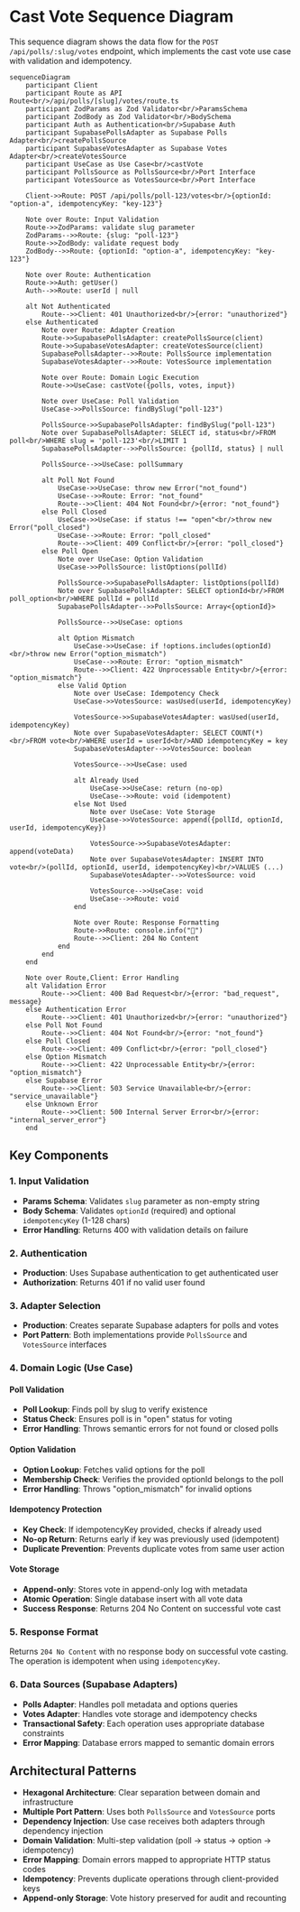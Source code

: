 # Cast Vote Sequence Diagram

This sequence diagram shows the data flow for the `POST /api/polls/:slug/votes` endpoint, which implements the cast vote use case with validation and idempotency.

```mermaid
sequenceDiagram
    participant Client
    participant Route as API Route<br/>/api/polls/[slug]/votes/route.ts
    participant ZodParams as Zod Validator<br/>ParamsSchema
    participant ZodBody as Zod Validator<br/>BodySchema
    participant Auth as Authentication<br/>Supabase Auth
    participant SupabasePollsAdapter as Supabase Polls Adapter<br/>createPollsSource
    participant SupabaseVotesAdapter as Supabase Votes Adapter<br/>createVotesSource
    participant UseCase as Use Case<br/>castVote
    participant PollsSource as PollsSource<br/>Port Interface
    participant VotesSource as VotesSource<br/>Port Interface

    Client->>Route: POST /api/polls/poll-123/votes<br/>{optionId: "option-a", idempotencyKey: "key-123"}

    Note over Route: Input Validation
    Route->>ZodParams: validate slug parameter
    ZodParams-->>Route: {slug: "poll-123"}
    Route->>ZodBody: validate request body
    ZodBody-->>Route: {optionId: "option-a", idempotencyKey: "key-123"}

    Note over Route: Authentication
    Route->>Auth: getUser()
    Auth-->>Route: userId | null

    alt Not Authenticated
        Route-->>Client: 401 Unauthorized<br/>{error: "unauthorized"}
    else Authenticated
        Note over Route: Adapter Creation
        Route->>SupabasePollsAdapter: createPollsSource(client)
        Route->>SupabaseVotesAdapter: createVotesSource(client)
        SupabasePollsAdapter-->>Route: PollsSource implementation
        SupabaseVotesAdapter-->>Route: VotesSource implementation

        Note over Route: Domain Logic Execution
        Route->>UseCase: castVote({polls, votes, input})

        Note over UseCase: Poll Validation
        UseCase->>PollsSource: findBySlug("poll-123")

        PollsSource->>SupabasePollsAdapter: findBySlug("poll-123")
        Note over SupabasePollsAdapter: SELECT id, status<br/>FROM poll<br/>WHERE slug = 'poll-123'<br/>LIMIT 1
        SupabasePollsAdapter-->>PollsSource: {pollId, status} | null

        PollsSource-->>UseCase: pollSummary

        alt Poll Not Found
            UseCase->>UseCase: throw new Error("not_found")
            UseCase-->>Route: Error: "not_found"
            Route-->>Client: 404 Not Found<br/>{error: "not_found"}
        else Poll Closed
            UseCase->>UseCase: if status !== "open"<br/>throw new Error("poll_closed")
            UseCase-->>Route: Error: "poll_closed"
            Route-->>Client: 409 Conflict<br/>{error: "poll_closed"}
        else Poll Open
            Note over UseCase: Option Validation
            UseCase->>PollsSource: listOptions(pollId)

            PollsSource->>SupabasePollsAdapter: listOptions(pollId)
            Note over SupabasePollsAdapter: SELECT optionId<br/>FROM poll_option<br/>WHERE pollId = pollId
            SupabasePollsAdapter-->>PollsSource: Array<{optionId}>

            PollsSource-->>UseCase: options

            alt Option Mismatch
                UseCase->>UseCase: if !options.includes(optionId)<br/>throw new Error("option_mismatch")
                UseCase-->>Route: Error: "option_mismatch"
                Route-->>Client: 422 Unprocessable Entity<br/>{error: "option_mismatch"}
            else Valid Option
                Note over UseCase: Idempotency Check
                UseCase->>VotesSource: wasUsed(userId, idempotencyKey)

                VotesSource->>SupabaseVotesAdapter: wasUsed(userId, idempotencyKey)
                Note over SupabaseVotesAdapter: SELECT COUNT(*)<br/>FROM vote<br/>WHERE userId = userId<br/>AND idempotencyKey = key
                SupabaseVotesAdapter-->>VotesSource: boolean

                VotesSource-->>UseCase: used

                alt Already Used
                    UseCase->>UseCase: return (no-op)
                    UseCase-->>Route: void (idempotent)
                else Not Used
                    Note over UseCase: Vote Storage
                    UseCase->>VotesSource: append({pollId, optionId, userId, idempotencyKey})

                    VotesSource->>SupabaseVotesAdapter: append(voteData)
                    Note over SupabaseVotesAdapter: INSERT INTO vote<br/>(pollId, optionId, userId, idempotencyKey)<br/>VALUES (...)
                    SupabaseVotesAdapter-->>VotesSource: void

                    VotesSource-->>UseCase: void
                    UseCase-->>Route: void
                end

                Note over Route: Response Formatting
                Route->>Route: console.info("🎉")
                Route-->>Client: 204 No Content
            end
        end
    end

    Note over Route,Client: Error Handling
    alt Validation Error
        Route-->>Client: 400 Bad Request<br/>{error: "bad_request", message}
    else Authentication Error
        Route-->>Client: 401 Unauthorized<br/>{error: "unauthorized"}
    else Poll Not Found
        Route-->>Client: 404 Not Found<br/>{error: "not_found"}
    else Poll Closed
        Route-->>Client: 409 Conflict<br/>{error: "poll_closed"}
    else Option Mismatch
        Route-->>Client: 422 Unprocessable Entity<br/>{error: "option_mismatch"}
    else Supabase Error
        Route-->>Client: 503 Service Unavailable<br/>{error: "service_unavailable"}
    else Unknown Error
        Route-->>Client: 500 Internal Server Error<br/>{error: "internal_server_error"}
    end
```

## Key Components

### 1. Input Validation

- **Params Schema**: Validates `slug` parameter as non-empty string
- **Body Schema**: Validates `optionId` (required) and optional `idempotencyKey` (1-128 chars)
- **Error Handling**: Returns 400 with validation details on failure

### 2. Authentication

- **Production**: Uses Supabase authentication to get authenticated user
- **Authorization**: Returns 401 if no valid user found

### 3. Adapter Selection

- **Production**: Creates separate Supabase adapters for polls and votes
- **Port Pattern**: Both implementations provide `PollsSource` and `VotesSource` interfaces

### 4. Domain Logic (Use Case)

#### Poll Validation

- **Poll Lookup**: Finds poll by slug to verify existence
- **Status Check**: Ensures poll is in "open" status for voting
- **Error Handling**: Throws semantic errors for not found or closed polls

#### Option Validation

- **Option Lookup**: Fetches valid options for the poll
- **Membership Check**: Verifies the provided optionId belongs to the poll
- **Error Handling**: Throws "option_mismatch" for invalid options

#### Idempotency Protection

- **Key Check**: If idempotencyKey provided, checks if already used
- **No-op Return**: Returns early if key was previously used (idempotent)
- **Duplicate Prevention**: Prevents duplicate votes from same user action

#### Vote Storage

- **Append-only**: Stores vote in append-only log with metadata
- **Atomic Operation**: Single database insert with all vote data
- **Success Response**: Returns 204 No Content on successful vote cast

### 5. Response Format

Returns `204 No Content` with no response body on successful vote casting. The operation is idempotent when using `idempotencyKey`.

### 6. Data Sources (Supabase Adapters)

- **Polls Adapter**: Handles poll metadata and options queries
- **Votes Adapter**: Handles vote storage and idempotency checks
- **Transactional Safety**: Each operation uses appropriate database constraints
- **Error Mapping**: Database errors mapped to semantic domain errors

## Architectural Patterns

- **Hexagonal Architecture**: Clear separation between domain and infrastructure
- **Multiple Port Pattern**: Uses both `PollsSource` and `VotesSource` ports
- **Dependency Injection**: Use case receives both adapters through dependency injection
- **Domain Validation**: Multi-step validation (poll → status → option → idempotency)
- **Error Mapping**: Domain errors mapped to appropriate HTTP status codes
- **Idempotency**: Prevents duplicate operations through client-provided keys
- **Append-only Storage**: Vote history preserved for audit and recounting
